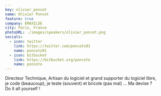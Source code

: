 ```yaml
---
key: olivier_poncet
name: Olivier Poncet
feature: true
company: EMAXILDE
city: Paris, France
photoURL: ./images/speakers/olivier_poncet.png
socials:
  - icon: twitter
    link: https://twitter.com/ponceto91 
    name: ponceto91
  - icon: bitbucket
    link: https://bitbucket.org/ponceto
    name: ponceto
---
```


Directeur Technique, Artisan du logiciel et grand supporter du logiciel libre, je code (beaucoup), je teste (souvent) et bricole (pas mal) ... Ma devise ? Do it all yourself !